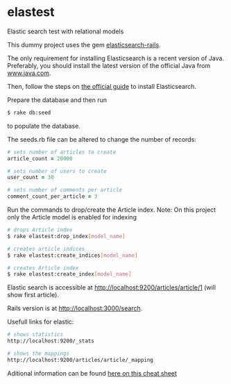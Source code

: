 # elastest

Elastic search test with relational models

This dummy project uses the gem [elasticsearch-rails](https://github.com/elastic/elasticsearch-rails).

The only requirement for installing Elasticsearch is a recent version of Java. Preferably, you should install the latest version of the official Java from www.java.com.

Then, follow the steps on [the official guide](http://www.elastic.co/guide/en/elasticsearch/guide/current/_installing_elasticsearch.html) to install Elasticsearch.

Prepare the database and then run

```bash
$ rake db:seed
```

to populate the database.


The seeds.rb file can be altered to change the number of records:

```ruby
# sets number of articles to create
article_count = 20000

# sets number of users to create
user_count = 30

# sets number of comments per article
comment_count_per_article = 3
```

Run the commands to drop/create the Article index.
Note: On this project only the Article model is enabled for indexing

```bash
# drops Article index
$ rake elastest:drop_index[model_name]

# creates article indices
$ rake elastest:create_indices[model_name]

# creates Article index
$ rake elastest:create_index[model_name]

```

Elastic search is accessible at [http://localhost:9200/articles/article/1](http://localhost:9200/articles/article/1)
(will show first article).

Rails version is at [http://localhost:3000/search](http://localhost:3000/search).

Usefull links for elastic:

```bash
# shows statistics
http://localhost:9200/_stats

# shows the mappings
http://localhost:9200/articles/article/_mapping
```

Aditional information can be found [here on this cheat sheet](http://elasticsearch-cheatsheet.jolicode.com/)